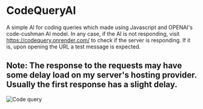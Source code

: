# CodeQueryAI
A simple AI for coding queries which made using Javascript and OPENAI's code-cushman AI model.
In any case, if the AI is not responding, visit https://codequery.onrender.com/ to check if the server is responding. If it is, upon opening the URL a test message is expected.

## Note: The response to the requests may have some delay load on my server's hosting provider. Usually the first response has a slight delay.

![Code query](https://user-images.githubusercontent.com/92310785/215258926-499fe109-71d6-4497-9b5e-6254469b1b37.png)
